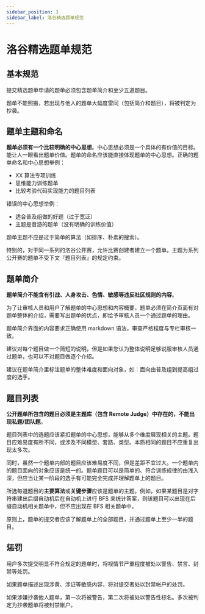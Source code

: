 ```yaml
---
sidebar_position: 3
sidebar_label: 洛谷精选题单规范
---
```


# 洛谷精选题单规范

## 基本规范

提交精选题单申请的题单必须包含题单简介和至少五道题目。

题单不能照搬，若出现与他人的题单大幅度雷同（包括简介和题目），将被判定为抄袭。

## 题单主题和命名

**题单必须有一个比较明确的中心思想**。中心思想必须是一个具体的有价值的目标。能让人一眼看出题单价值。题单的命名应该能直接体现题单的中心思想。正确的题单命名和中心思想举例：

- XX 算法专项训练
- 思维能力训练题单
- 比较考验代码实现能力的题目列表

错误的中心思想举例：

- 适合普及组做的好题（过于宽泛）
- 主题是音游的题单（没有明确的训练价值）

题单主题不应是过于简单的算法（如排序、朴素的搜索）。

特别的，对于同一系列的洛谷公开赛，允许比赛创建者建立一个题单。主题为系列公开赛的题单不受下文『题目列表』的规定约束。

## 题单简介

**题单简介不能含有引战、人身攻击、色情、敏感等违反社区规则的内容**。

为了让审核人员和用户了解题单的中心思想和内容概要，题单必须在简介页面有对题单整体的介绍，需要写出题单的优点，即给予审核人员一个通过题单的理由。

题单简介界面的内容要求正确使用 markdown 语法，审查严格程度与专栏审核一致。

建议对每个题目做一个简短的说明，但是如果您认为整体说明足够说服审核人员通过题单，也可以不对题目做逐个介绍。

建议在题单简介里标注题单的整体难度和面向对象，如：面向由普及组到提高组过度的选手。

## 题目列表

**公开题单所包含的题目必须是主题库（包含 Remote Judge）中存在的，不能出现私题/团队题**。

题目列表中的选题应该紧扣题单的中心思想，能够从多个维度展现相关的主题。题目应难易度有所不同，或涉及不同模型、套路、类型。本质相同的题目不应重复出现太多次。

同时，虽然一个题单内部的题目应该难易度不同，但是差距不宜过大。一个题单内的题目面向的对象应该是统一的。题单题目可以是简单的、符合训练规律的由浅入深，但应当让某一阶段的选手有可能完全完成并理解题单上的题目。

所选每道题目的**主要算法**或**关键步骤**应该是题单的主题。例如，如果某题目是对字符串建出后缀自动机后在自动机上进行 BFS 来统计答案，则该题目可以出现在后缀自动机相关题单中，但不应出现在 BFS 相关题单中。

原则上，题单的提交者应该了解题单上的全部题目，并通过题单上至少一半的题目。

## 惩罚

用户多次提交明显不符合规定的题单时，将视情节严重程度被处以警告、禁言、封禁等处罚。

如果题单描述出现涉黄、涉证等敏感内容，将对提交者处以封禁帐户的处罚。

如果涉嫌抄袭他人题单，第一次将被警告，第二次将被处以警告性棕名。多次被判定为抄袭题单将被封禁帐户。